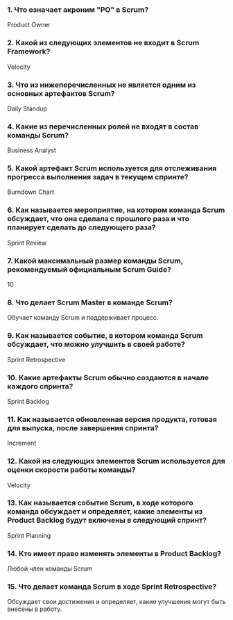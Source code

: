 ### 1. Что означает акроним "PO" в Scrum?
Product Owner
### 2. Какой из следующих элементов не входит в Scrum Framework?
Velocity
### 3. Что из нижеперечисленных не является одним из основных артефактов Scrum?
Daily Standup
### 4. Какие из перечисленных ролей не входят в состав команды Scrum?
Business Analyst
### 5. Какой артефакт Scrum используется для отслеживания прогресса выполнения задач в текущем спринте?
Burndown Chart
### 6. Как называется мероприятие, на котором команда Scrum обсуждает, что она сделала с прошлого раза и что планирует сделать до следующего раза?
Sprint Review
### 7. Какой максимальный размер команды Scrum, рекомендуемый официальным Scrum Guide?
10
### 8. Что делает Scrum Master в команде Scrum?
Обучает команду Scrum и поддерживает процесс.
### 9. Как называется событие, в котором команда Scrum обсуждает, что можно улучшить в своей работе?
Sprint Retrospective
### 10. Какие артефакты Scrum обычно создаются в начале каждого спринта?
Sprint Backlog
### 11. Как называется обновленная версия продукта, готовая для выпуска, после завершения спринта?  
Increment
### 12. Какой из следующих элементов Scrum используется для оценки скорости работы команды?
Velocity
### 13. Как называется событие Scrum, в ходе которого команда обсуждает и определяет, какие элементы из Product Backlog будут включены в следующий спринт?
Sprint Planning
### 14. Кто имеет право изменять элементы в Product Backlog?
Любой член команды Scrum
### 15. Что делает команда Scrum в ходе Sprint Retrospective?
Обсуждает свои достижения и определяет, какие улучшения могут быть внесены в работу.
  
